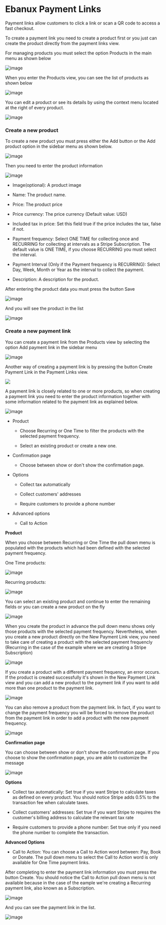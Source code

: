 # Ebanux Payment Links

Payment links allow customers to click a link or scan a QR code to access a fast checkout.

To create a payment link you need to create a product first or you just can create the product directly from the payment links view.

For managing products you must select the option Products in the main menu as shown below

![image](https://user-images.githubusercontent.com/54523080/186452746-d72a4823-26d1-4fdf-b5e2-0104d296fdaf.png)

When you enter the Products view, you can see the list of products as shown below

![image](https://user-images.githubusercontent.com/54523080/186458086-771bdfe2-7c91-4b32-94de-38301430f132.png)

You can edit a product or see its details by using the context menu located at the right of every product.

 ![image](https://user-images.githubusercontent.com/54523080/186464648-c6537500-3eaf-415c-93d5-5ed9e35fe5e1.png)

### Create a new product

To create a new product you must press either the Add button or the Add product option in the sidebar menu as shown below.

![image](https://user-images.githubusercontent.com/54523080/186470101-d109b871-b6d6-4f93-bda5-b67e0465ccb5.png)

Then you need to enter the product information

![image](https://user-images.githubusercontent.com/54523080/186471446-22b8321d-655f-4feb-8ac8-6f167cd30f0a.png)

- Image(optional): A product image

- Name: The product name.

- Price: The product price

- Price currency: The price currency (Default value: USD)

- Included tax in price: Set this field true if the price includes the tax, false if not.

- Payment frequency: Select  ONE TIME for collecting once and RECURRING for collecting at intervals as a Stripe Subscription. The default value is ONE TIME, if you choose RECURRING you must select the interval.

- Payment Interval (Only if the Payment frequency is RECURRING): Select Day, Week, Month or Year as the interval to collect the payment.

- Description: A description for the product.

After entering the product data you must press the button Save

![image](https://user-images.githubusercontent.com/54523080/186475863-5b75afcf-1033-4119-95bd-baeca143b137.png)

And you will see the product in the list

![image](https://user-images.githubusercontent.com/54523080/186477917-b98b0608-d12b-4bc3-91f4-c0eebe6e5562.png)

### Create a new payment link

You can create a payment link from the Products view by selecting the option Add payment link in the sidebar menu

![image](https://user-images.githubusercontent.com/54523080/186739281-70524447-49f5-43e4-b206-47028092138d.png)

Another way of creating a payment link is by pressing the button Create Payment Link in the Payment Links view.

![](C:\Users\joe\AppData\Roaming\marktext\images\2022-08-25-14-19-35-image.png)

A payment link is closely related to one or more products, so when creating a payment link you need to enter the product information together with some information related to the payment link as explained below.

 ![image](https://user-images.githubusercontent.com/54523080/186802721-947e7c14-374c-4e99-afd6-bfbf587d8ac4.png)

- Product
  
  - Choose Recurring or One Time to filter the products with the selected payment frequency.
  
  - Select an existing product or create a new one.

- Confirmation page
  
  - Choose between show or don't show the confirmation page.

- Options
  
  - Collect tax automatically
  
  - Collect customers' addresses
  
  - Require customers to provide a phone number

- Advanced options
  
  - Call to Action

**Product**

When you choose between Recurring or One Time the pull down menu is populated with the products which had been defined with the selected payment frequency. 

One Time products:

![image](https://user-images.githubusercontent.com/54523080/186811008-2db3cf3d-8c21-46a4-955c-ad1c07b80b0f.png)

Recurring products:

![image](https://user-images.githubusercontent.com/54523080/186811273-d62c7ab5-8e68-4b7d-9f67-92eb2d3f7d88.png)

You can select an existing product and continue to enter the remaining fields or you can create a new product on the fly

![image](https://user-images.githubusercontent.com/54523080/186811689-039076f8-aef8-4b0d-a11f-3b68d132fef6.png)

When you create the product in advance the pull down menu shows only those products with the selected payment frequency. Nevertheless, when you create a new product directly on the New Payment Link view, you need to take care of creating a product with the selected payment frequencly (Recurring in the case of the example where we are creating a Stripe Subscription)

![image](https://user-images.githubusercontent.com/54523080/186813195-9ddce495-c630-4156-a418-6e50fd8f3097.png)

If you create a product with a different payment frequency, an error occurs. If the product is created successfully it's shown in the New Payment Link view and you can add a new product to the payment link if you want to add more than one product to the payment link.

![image](https://user-images.githubusercontent.com/54523080/186813785-1a0f16be-d10a-42cc-a9f3-872c20b706ba.png)

You can also remove a product from the payment link. In fact, if you want to change the payment frequency you will be forced to remove the product from the payment link in order to add a product with the new payment frequency.

![image](https://user-images.githubusercontent.com/54523080/186815106-5c38ef67-2717-4682-a19d-9cf058c92c48.png)

**Confirmation page**

You can choose between show or don't show the confirmation page. If you choose to show the confirmation page, you are able to customize the message

![image](https://user-images.githubusercontent.com/54523080/186820814-5845e85c-1bca-45c9-aecc-2dc46e8d73c5.png)

**Options**

- Collect tax automatically: Set true if you want Stripe to calculate taxes as defined on every product. You should notice Stripe adds 0.5% to the transaction fee when calculate taxes.

- Collect customers' addresses: Set true if you want Stripe to requires the customer's billing address to calculate the relevant tax rate

- Require customers to provide a phone number: Set true only if you need the phone number to complete the transaction.

**Advanced Options**

- Call to Action: You can choose a Call to Action word between: Pay, Book or Donate. The pull down menu to select the Call to Action word is only available for One Time payment links.

After completing to enter the payment link information you must press the button Create. You should notice the Call to Action pull down menu is not available because in the case of the eample we're creating a Recurring payment link, also known as  a Subscription.

![image](https://user-images.githubusercontent.com/54523080/186822481-b04c50f1-a845-4257-94c9-6dd0bc6350cf.png)

And you can see the payment link in the list.

![image](https://user-images.githubusercontent.com/54523080/186822684-21239891-49f4-4d03-b628-f6ab3f14cdc3.png)
